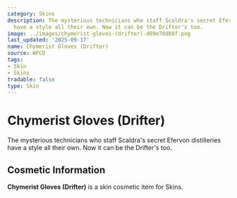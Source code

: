 ```yaml
---
category: Skins
description: The mysterious technicians who staff Scaldra's secret Efervon distilleries
  have a style all their own. Now it can be the Drifter's too.
image: ../images/chymerist-gloves-(drifter)-d69e70d08f.png
last_updated: '2025-09-17'
name: Chymerist Gloves (Drifter)
source: WFCD
tags:
- Skin
- Skins
tradable: false
type: Skin
---
```


# Chymerist Gloves (Drifter)

The mysterious technicians who staff Scaldra's secret Efervon distilleries have a style all their own. Now it can be the Drifter's too.

## Cosmetic Information

**Chymerist Gloves (Drifter)** is a skin cosmetic item for Skins.

